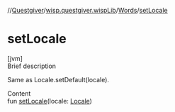 //[Questgiver](../../index.md)/[wisp.questgiver.wispLib](../index.md)/[Words](index.md)/[setLocale](set-locale.md)



# setLocale  
[jvm]  
Brief description  


Same as Locale.setDefault(locale).

  
Content  
fun [setLocale](set-locale.md)(locale: [Locale](https://docs.oracle.com/javase/8/docs/api/java/util/Locale.html))  



